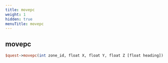 ```yaml
---
title: movepc
weight: 1
hidden: true
menuTitle: movepc
---
```

## movepc
```perl
$quest->movepc(int zone_id, float X, float Y, float Z [float heading])
```
